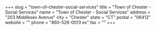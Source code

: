 +++
slug = "town-of-chester-social-services"
title = "Town of Chester - Social Services"
name = "Town of Chester - Social Services"
address = "203 Middlesex Avenue"
city = "Chester"
state = "CT"
postal = "06412"
website = ""
phone = "860-526-0013 ex"
fax = ""
+++
